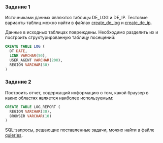 ### Задание 1
Источниками данных являются таблицы DE_LOG и DE_IP. Тестовые варианты таблиц можно найти в файлах [create_de_log](https://github.com/katrinakulpina/data-analyst-portfolio/blob/main/SQL/string-processing/create_de_log.sql) и [create_de_ip](https://github.com/katrinakulpina/data-analyst-portfolio/blob/main/SQL/string-processing/create_de_ip.sql).

Данные в исходных таблицах повреждены. Необходимо разделить их и построить структурированную таблицу посещений:
```sql
CREATE TABLE LOG ( 
  DT DATE, 
  LINK VARCHAR(50), 
  USER_AGENT VARCHAR(200), 
  REGION VARCHAR(30) 
)
```

### Задание 2
Построить отчет, содержащий информацию о том, какой браузер в каких областях является наиболее используемым:
```sql
CREATE TABLE LOG_REPORT (
  REGION VARCHAR(30), 
  BROWSER VARCHAR(10) 
)
```
SQL-запросы, решающие поставленные задачи, можно найти в файле [quieries](https://github.com/katrinakulpina/data-analyst-portfolio/blob/main/SQL/string-processing/queries.sql).
